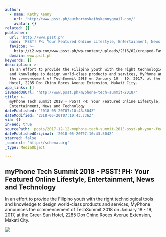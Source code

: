 ```yaml
---
author:
  - name: Kathy Kenny
    url: 'http://www.psst.ph/author/mskathykennygmail-com/'
    avatar: {}
related: []
publisher:
  url: 'http://www.psst.ph'
  name: 'PSST! PH: Your Featured Online Lifestyle, Entertainment, News and Technology'
  favicon: >-
    http://i2.wp.com/www.psst.ph/wp-content/uploads/2016/02/cropped-Favicon.png?fit=192%2C192
  domain: www.psst.ph
keywords: []
description: >-
  In an effort to provide the Filipino youth with the right technological tools
  and knowledge to design world-class products and services, MyPhone announces
  the commencement of TechSummit 2018 on January 18 - 19, 2017, at the Green Sun
  Hotel, 2285 Don Chino Roces Avenue Extension, Makati City.
app_links: []
isBasedOnUrl: 'http://www.psst.ph/myphone-tech-summit-2018/'
title: >-
  myPhone Tech Summit 2018 - PSST! PH: Your Featured Online Lifestyle,
  Entertainment, News and Technology
datePublished: '2018-05-20T07:10:43.504Z'
dateModified: '2018-05-20T07:10:43.336Z'
via: {}
inFeed: true
sourcePath: _posts/2017-12-12-myphone-tech-summit-2018-psst-ph-your-featured-online-li.md
datePublishedOriginal: '2018-05-20T07:10:43.504Z'
starred: false
_context: 'http://schema.org'
_type: MediaObject

---
```

<article style=""><h1>myPhone Tech Summit 2018 - PSST! PH: Your Featured Online Lifestyle, Entertainment, News and Technology</h1><p>In an effort to provide the Filipino youth with the right technological tools and knowledge to design world-class products and services, MyPhone announces the commencement of TechSummit 2018 on January 18 - 19, 2017, at the Green Sun Hotel, 2285 Don Chino Roces Avenue Extension, Makati City.</p><img src="http://i1.wp.com/www.psst.ph/wp-content/uploads/2017/12/2017_1207_14395700.jpg?resize=4896%2C3264" /></article>